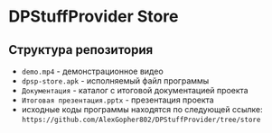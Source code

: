 # DPStuffProvider Store

## Структура репозитория

* `demo.mp4` - демонстрационное видео
* `dpsp-store.apk` - исполняемый файл программы
* `Документация` - каталог с итоговой документацией проекта
* `Итоговая презентация.pptx` - презентация проекта
* исходные коды программы находятся по следующей ссылке: `https://github.com/AlexGopher802/DPStuffProvider/tree/store`